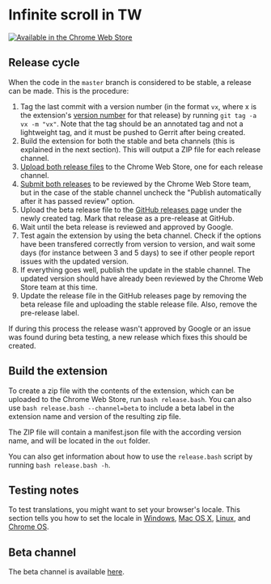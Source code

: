 # Infinite scroll in TW
[![Available in the Chrome Web Store](https://developer.chrome.com/webstore/images/ChromeWebStore_Badge_v2_206x58.png)](https://chrome.google.com/webstore/detail/infinite-scroll-in-tw/hpgakoecmgibigdbnljgecablpipbajb)

## Release cycle
When the code in the `master` branch is considered to be stable, a release can be made. This is the procedure:

1. Tag the last commit with a version number (in the format `vx`, where x is the extension's [version number](https://developer.chrome.com/extensions/manifest/version) for that release) by running `git tag -a vx -m "vx"`. Note that the tag should be an annotated tag and not a lightweight tag, and it must be pushed to Gerrit after being created.
2. Build the extension for both the stable and beta channels (this is explained in the next section). This will output a ZIP file for each release channel.
3. [Upload both release files](https://developer.chrome.com/webstore/publish#upload-your-item) to the Chrome Web Store, one for each release channel.
4. [Submit both releases](https://developer.chrome.com/webstore/publish#submit-your-item-for-publishing) to be reviewed by the Chrome Web Store team, but in the case of the stable channel uncheck the "Publish automatically after it has passed review" option.
5. Upload the beta release file to the [GitHub releases page](https://github.com/avm99963/infinitegforums/releases) under the newly created tag. Mark that release as a pre-release at GitHub.
6. Wait until the beta release is reviewed and approved by Google.
7. Test again the extension by using the beta channel. Check if the options have been transfered correctly from version to version, and wait some days (for instance between 3 and 5 days) to see if other people report issues with the updated version.
8. If everything goes well, publish the update in the stable channel. The updated version should have already been reviewed by the Chrome Web Store team at this time.
9. Update the release file in the GitHub releases page by removing the beta release file and uploading the stable release file. Also, remove the pre-release label.

If during this process the release wasn't approved by Google or an issue was found during beta testing, a new release which fixes this should be created.

## Build the extension
To create a zip file with the contents of the extension, which can be uploaded to the Chrome Web Store, run `bash release.bash`. You can also use `bash release.bash --channel=beta` to include a beta label in the extension name and version of the resulting zip file.

The ZIP file will contain a manifest.json file with the according version name, and will be located in the `out` folder.

You can also get information about how to use the `release.bash` script by running `bash release.bash -h`.

## Testing notes
To test translations, you might want to set your browser's locale. This section tells you how to set the locale in [Windows](https://developer.chrome.com/extensions/i18n#testing-win), [Mac OS X](https://developer.chrome.com/extensions/i18n#testing-mac), [Linux](https://developer.chrome.com/extensions/i18n#testing-linux), and [Chrome OS](https://developer.chrome.com/extensions/i18n#testing-chromeos).

## Beta channel
The beta channel is available [here](https://chrome.google.com/webstore/detail/infinite-scroll-in-tw-bet/memmklnkkhifmflmidnflfcdepamljef).
